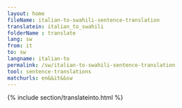 ```yaml
---
layout: home
fileName: italian-to-swahili-sentence-translation
translatein: italian_to_swahili
folderName : translate
lang: sw
from: it
to: sw
langname: italian-to
permalink: /sw/italian-to-swahili-sentence-translation
tool: sentence-translations
matchurls: en&&it&&sw
---
```

{% include section/translateinto.html %}
